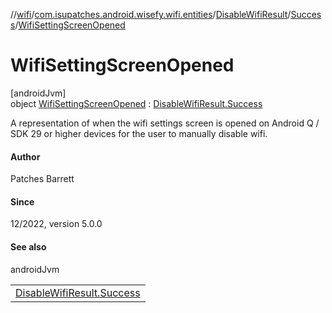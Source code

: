 //[wifi](../../../../../index.md)/[com.isupatches.android.wisefy.wifi.entities](../../../index.md)/[DisableWifiResult](../../index.md)/[Success](../index.md)/[WifiSettingScreenOpened](index.md)

# WifiSettingScreenOpened

[androidJvm]\
object [WifiSettingScreenOpened](index.md) : [DisableWifiResult.Success](../index.md)

A representation of when the wifi settings screen is opened on Android Q / SDK 29 or higher devices for the user to manually disable wifi.

#### Author

Patches Barrett

#### Since

12/2022, version 5.0.0

#### See also

androidJvm

| |
|---|
| [DisableWifiResult.Success](../index.md) |
